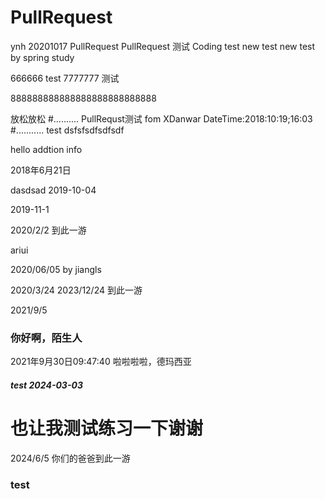 # PullRequest
ynh 20201017 PullRequest
PullRequest 测试
Coding test
new test
new test by spring
study

666666
test
7777777
测试

888888888888888888888888888

放松放松
#..........
PullRequst测试 fom XDanwar
DateTime:2018:10:19;16:03
#...........
test
dsfsfsdfsdfsdf

hello
addtion info

2018年6月21日

dasdsad
2019-10-04

2019-11-1


2020/2/2 到此一游

ariui

2020/06/05 by jiangls

2020/3/24
2023/12/24 到此一游


2021/9/5

### 你好啊，陌生人
2021年9月30日09:47:40 啦啦啦啦，德玛西亚


##### test 2024-03-03

# 也让我测试练习一下谢谢

2024/6/5
你们的爸爸到此一游

### test
